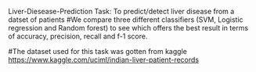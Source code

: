 Liver-Diesease-Prediction
Task: To predict/detect liver disease from a datset of patients
#We compare three different classifiers (SVM, Logistic regression and Random forest) to see which offers the best result in terms of accuracy, precision, recall and f-1 score.

#The dataset used for this task was gotten from kaggle https://www.kaggle.com/uciml/indian-liver-patient-records
